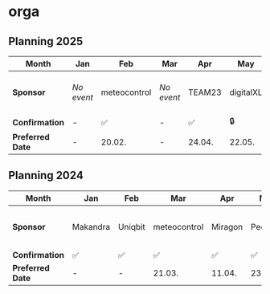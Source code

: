 # orga

## Planning 2025

| **Month**   | Jan | Feb | Mar | Apr | May | Jun | Jul | Aug | Sep | Oct | Nov | Dec |
| ------- | --- | --- | --- | --- | --- | --- | --- | --- | --- | --- | --- | --- |
| **Sponsor** |  _No event_ |   meteocontrol  |  _No event_  |  TEAM23 |    digitalXL   | _No event planned so far_ |   _No event planned so far_  |   _No event planned so far_  |   Peerigon  |  _No event_  |   Tuxedo |   _No event planned so far_  |
| **Confirmation** |  _-_ |   ✅   |  _-_ | ✅ | 🔒 |  _-_  |   _-_  |  _-_  |  🔒  | _-_ | 🔒 |   _-_  |
| **Preferred Date** | _-_ | 20.02. | _-_ | 24.04.| 22.05. | _-_ | _-_ | _-_ | _-_ | _-_ | _-_ | _-_ |

## Planning 2024

| **Month**   | Jan | Feb | Mar | Apr | May | Jun | Jul | Aug | Sep | Oct | Nov | Dec |
| ------- | --- | --- | --- | --- | --- | --- | --- | --- | --- | --- | --- | --- |
| **Sponsor** |  Makandra |   Uniqbit  |  meteocontrol  |  Miragon  |    Peerigon   | mischok |   AraCom  |   _No event planned so far_  |   TEAM23  |  _No event_  |   Makandra  |   Uniqbit  |
| **Confirmation** |  ✅  |    ✅    |    ✅   | ✅ |  ✅ |  ✅  |   ✅  |  _-_  |  ✅  | _-_ | ✅ |   ✅  |
| **Preferred Date** | _-_ | _-_ | 21.03. | 11.04.| 23.05.| _-_ | 25.07. | _-_ | 26.09. | _-_ | _-_ | _-_ |

  
